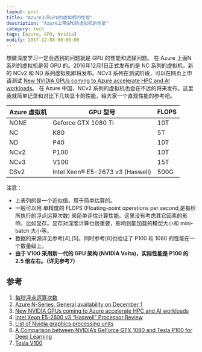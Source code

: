 ```yaml
---
layout: post
title: "Azure上带GPU的虚拟机的性能"
description: "Azure上带GPU的虚拟机的性能"
category: tech
tags: [Azure, GPU, Nvidia]
modify: 2017-12-08 00:00:00
---
```


想做深度学习一定会遇到的问题就是 GPU 的性能和选择问题。
在 Azure 上面N系列的虚拟机是带 GPU 的。2016年12月1日正式发布的是 NC 系列的虚拟机。新的 NCv2 和 ND 系列虚拟机即将发布。NCv3 系列在测试阶段，可以在网页上申请测试 [New NVIDIA GPUs coming to Azure accelerate HPC and AI workloads](https://azure.microsoft.com/en-us/blog/new-gpus-coming-to-azure-accelerate-hpc-and-ai-workloads/)。 在 Azure 中国，NCv2 系列的虚拟机也会在不远的将来发布。这里我就简单记录和对比下几块显卡的性能，给大家一个直观性能的参考吧。

| Azure 虚拟机 | GPU 型号 | FLOPS |
|------|---|---|
| NONE | Geforce GTX 1080 Ti | 10T |
| NC   | K80 | 5T |
| ND   | P40 | 10T |
| NCv2 | P100 | 10T |
| NCv3 | V100 | 15T |
| DSv2 | Intel Xeon® E5-2673 v3 (Haswell) | 500G |

注意：
* 上表列的是一个近似值，用于简单估算的。
* 一般可以用 单精度的 FLOPS (Floating-point operations per second,是每秒所执行的浮点运算次数) 来简单评估计算性能。这里没有考虑其它因素的影响，比如显存。显存对深度计算也很重要，影响到能加载的模型大小和 mini-batch 大小等。
* 数据的来源详见参考[4],[5]。同时参考[6]也验证了 P100 和 1080 的性能在一个数量级上。
* **由于 V100 采用新一代的 GPU 架构 (NVIDIA Volta)，实际性能是 P100 的 2.5 倍左右。（详见参考7）**

## 参考
1. [每秒浮点运算次数](https://zh.wikipedia.org/wiki/每秒浮點運算次數)
2. [Azure N-Series: General availability on December 1](https://azure.microsoft.com/en-us/blog/azure-n-series-general-availability-on-december-1/)
3. [New NVIDIA GPUs coming to Azure accelerate HPC and AI workloads](https://azure.microsoft.com/en-us/blog/new-gpus-coming-to-azure-accelerate-hpc-and-ai-workloads/)
4. [Intel Xeon E5-2600 v3 “Haswell” Processor Review](https://www.microway.com/hpc-tech-tips/intel-xeon-e5-2600-v3-haswell-processor-review/)
5. [List of Nvidia graphics processing units](https://en.wikipedia.org/wiki/List_of_Nvidia_graphics_processing_units)
6. [A Comparison between NVIDIA’s GeForce GTX 1080 and Tesla P100 for Deep Learning](https://medium.com/@alexbaldo/a-comparison-between-nvidias-geforce-gtx-1080-and-tesla-p100-for-deep-learning-81a918d5b2c7)
7. [Tesla V100](https://www.nvidia.com/zh-cn/data-center/tesla-v100/)